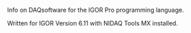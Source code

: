 Info on DAQsoftware for the IGOR Pro programming language.

Written for IGOR Version 6.11 with NIDAQ Tools MX installed.

